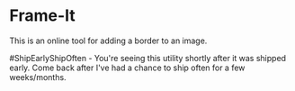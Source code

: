 # Frame-It

This is an online tool for adding a border to an image.

#ShipEarlyShipOften - You're seeing this utility shortly after it was shipped early. Come back after I've had a chance to ship often for a few weeks/months.
